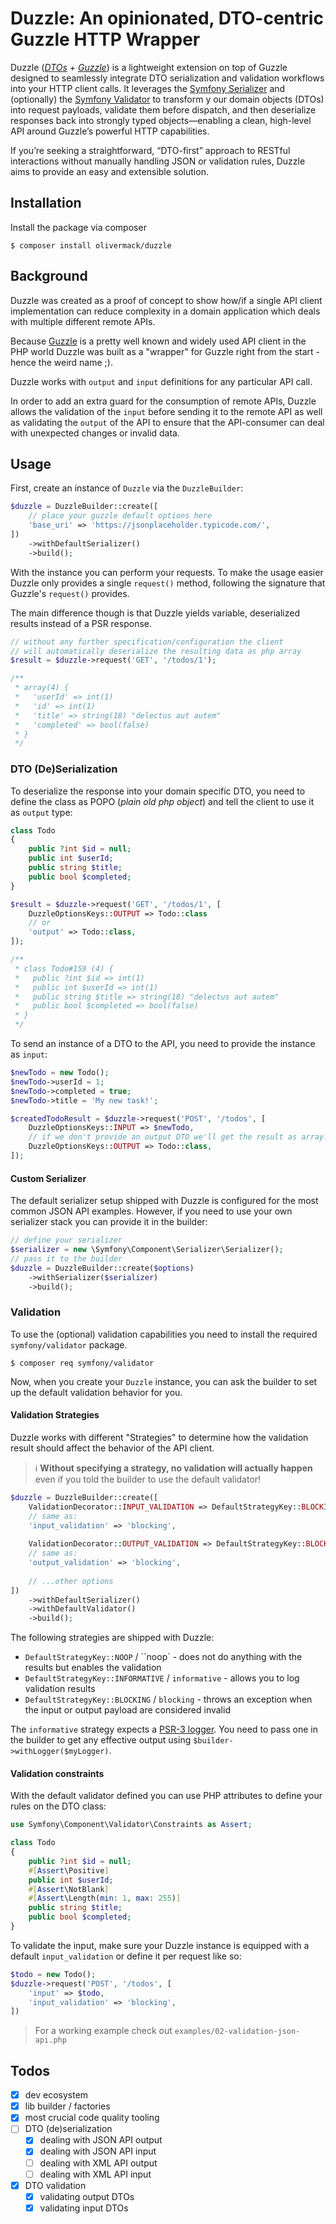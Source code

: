 Duzzle: An opinionated, DTO-centric Guzzle HTTP Wrapper
===

Duzzle (_[DTOs](https://en.wikipedia.org/wiki/Data_transfer_object) + [Guzzle](https://github.com/guzzle/guzzle)_) is a lightweight extension on top of Guzzle designed to seamlessly integrate DTO serialization and validation workflows into your HTTP client calls. 
It leverages the [Symfony Serializer](https://symfony.com/doc/current/serializer.html) and (optionally) the [Symfony Validator](https://symfony.com/doc/current/validation.html) to transform y
our domain objects (DTOs) into request payloads, validate them before dispatch, and then deserialize responses back into strongly typed objects—enabling a clean, high-level API around Guzzle’s powerful HTTP capabilities. 

If you’re seeking a straightforward, “DTO-first” approach to RESTful interactions without manually handling JSON or validation rules, Duzzle aims to provide an easy and extensible solution.

## Installation

Install the package via composer

```shell
$ composer install olivermack/duzzle
```

## Background

Duzzle was created as a proof of concept to show how/if a single API client implementation can
reduce complexity in a domain application which deals with multiple different remote APIs.

Because [Guzzle](https://github.com/guzzle/guzzle) is a pretty well known and widely used API client in the PHP world
Duzzle was built as a "wrapper" for Guzzle right from the start - hence the weird name ;).

Duzzle works with `output` and `input` definitions for any particular API call.

In order to add an extra guard for the consumption of remote APIs, Duzzle allows the validation
of the `input` before sending it to the remote API as well as validating the `output` of
the API to ensure that the API-consumer can deal with unexpected changes or invalid data. 

## Usage

First, create an instance of `Duzzle` via the `DuzzleBuilder`:

```php
$duzzle = DuzzleBuilder::create([
    // place your guzzle default options here
    'base_uri' => 'https://jsonplaceholder.typicode.com/',
])
    ->withDefaultSerializer()
    ->build();
```

With the instance you can perform your requests. To make the usage easier Duzzle only provides
a single `request()` method, following the signature that Guzzle's `request()` provides.

The main difference though is that Duzzle yields variable, deserialized results instead of a PSR response.

```php
// without any further specification/configuration the client
// will automatically deserialize the resulting data as php array
$result = $duzzle->request('GET', '/todos/1');

/**
 * array(4) {
 *   'userId' => int(1)
 *   'id' => int(1)
 *   'title' => string(18) "delectus aut autem"
 *   'completed' => bool(false)
 * }
 */
```

### DTO (De)Serialization

To deserialize the response into your domain specific DTO, you need to define the class
as POPO (_plain old php object_) and tell the client to use it as `output` type:

```php
class Todo
{
    public ?int $id = null;
    public int $userId;
    public string $title;
    public bool $completed;
}

$result = $duzzle->request('GET', '/todos/1', [
    DuzzleOptionsKeys::OUTPUT => Todo::class
    // or
    'output' => Todo::class,
]);

/**
 * class Todo#159 (4) {
 *   public ?int $id => int(1)
 *   public int $userId => int(1)
 *   public string $title => string(18) "delectus aut autem"
 *   public bool $completed => bool(false)
 * }
 */
```

To send an instance of a DTO to the API, you need to provide the instance as `input`:

```php
$newTodo = new Todo();
$newTodo->userId = 1;
$newTodo->completed = true;
$newTodo->title = 'My new task!';

$createdTodoResult = $duzzle->request('POST', '/todos', [
    DuzzleOptionsKeys::INPUT => $newTodo,
    // if we don't provide an output DTO we'll get the result as array!
    DuzzleOptionsKeys::OUTPUT => Todo::class,
]);
```

#### Custom Serializer

The default serializer setup shipped with Duzzle is configured for the most common JSON API examples.
However, if you need to use your own serializer stack you can provide it in the builder:

```php
// define your serializer
$serializer = new \Symfony\Component\Serializer\Serializer();
// pass it to the builder
$duzzle = DuzzleBuilder::create($options)
    ->withSerializer($serializer)
    ->build();
```

### Validation

To use the (optional) validation capabilities you need to install the required `symfony/validator` package.

```shell
$ composer req symfony/validator
```

Now, when you create your `Duzzle` instance, you can ask the builder to set up the default validation
behavior for you.

#### Validation Strategies

Duzzle works with different "Strategies" to determine how the validation result should affect the behavior
of the API client. 

> ℹ️ **Without specifying a strategy, no validation will actually happen** even if you 
told the builder to use the default validator!

```php
$duzzle = DuzzleBuilder::create([
    ValidationDecorator::INPUT_VALIDATION => DefaultStrategyKey::BLOCKING->value,
    // same as:
    'input_validation' => 'blocking',
    
    ValidationDecorator::OUTPUT_VALIDATION => DefaultStrategyKey::BLOCKING->value,
    // same as:
    'output_validation' => 'blocking',
    
    // ...other options
])
    ->withDefaultSerializer()
    ->withDefaultValidator()
    ->build();
```

The following strategies are shipped with Duzzle:
* `DefaultStrategyKey::NOOP` / ``noop` - does not do anything with the results but enables the validation
* `DefaultStrategyKey::INFORMATIVE` / `informative` - allows you to log validation results
* `DefaultStrategyKey::BLOCKING` / `blocking` - throws an exception when the input or output payload are considered invalid

The `informative` strategy expects a [PSR-3 logger](https://www.php-fig.org/psr/psr-3/). You need to pass one in the builder to get any
effective output using `$builder->withLogger($myLogger)`.

#### Validation constraints

With the default validator defined you can use PHP attributes to define your rules on the DTO class:

```php
use Symfony\Component\Validator\Constraints as Assert;

class Todo
{
    public ?int $id = null;
    #[Assert\Positive]
    public int $userId;
    #[Assert\NotBlank]
    #[Assert\Length(min: 1, max: 255)]
    public string $title;
    public bool $completed;
}
```

To validate the input, make sure your Duzzle instance is equipped with a default
`input_validation` or define it per request like so:

```php
$todo = new Todo();
$duzzle->request('POST', '/todos', [
    'input' => $todo,
    'input_validation' => 'blocking',
])
```

> For a working example check out `examples/02-validation-json-api.php`

## Todos

- [x] dev ecosystem 
- [x] lib builder / factories 
- [x] most crucial code quality tooling
- [ ] DTO (de)serialization
  - [x] dealing with JSON API output
  - [x] dealing with JSON API input
  - [ ] dealing with XML API output
  - [ ] dealing with XML API input
- [x] DTO validation
  - [x] validating output DTOs
  - [x] validating input DTOs
